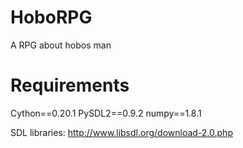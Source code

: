 HoboRPG
=======

A RPG about hobos man


Requirements
============

Cython==0.20.1
PySDL2==0.9.2
numpy==1.8.1

SDL libraries: http://www.libsdl.org/download-2.0.php